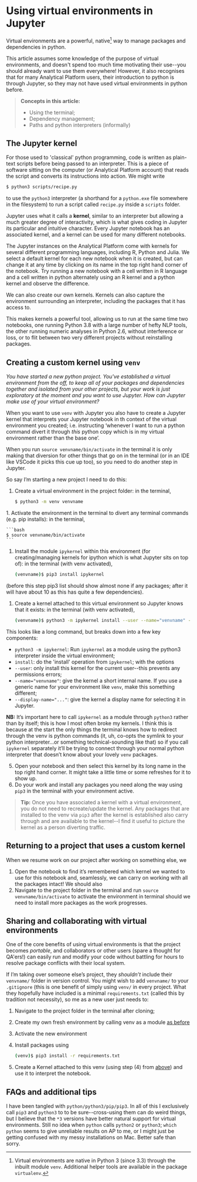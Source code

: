 # Using virtual environments in Jupyter

Virtual environments are a powerful, native[^1] way to manage packages and dependencies in python. 

This article assumes some knowledge of the purpose of virtual environments, and doesn't spend too much time motivating their use--you should already want to use them everywhere!
However, it also recognises that for many Analytical Platform users, their introduction to python is through Jupyter, so they may not have used virtual environments in python before.

[^1]: Virtual environments are native in Python 3 (since 3.3) through the inbuilt module `venv`. Additional helper tools are available in the package `virtualenv`.

> **Concepts in this article:**
>
> * Using the terminal;
> * Dependency management;
> * Paths and python interpreters (informally)

## <a name="the-jupyter-kernel"></a> The Jupyter kernel 

For those used to 'classical' python programming, code is written as plain-text scripts before being passed to an interpreter.
This is a piece of software sitting on the computer (or Analytical Platform account) that reads the script and converts its instructions into action.
We might write

```bash
$ python3 scripts/recipe.py
```
to use the `python3` interpreter (a shorthand for a `python.exe` file somewhere in the filesystem) to run a script called `recipe.py` inside a `scripts` folder.

Jupyter uses what it calls a **kernel**, similar to an interpreter but allowing a much greater degree of interactivity, which is what gives coding in Jupyter its particular and intuitive character.
Every Jupyter notebook has an associated kernel, and a kernel can be used for many different notebooks.

The Jupyter instances on the Analytical Platform come with kernels for several different programming languages, including R, Python and Julia.
We select a  default kernel for each new notebook when it is created, but can change it at any time by clicking on its name in the top right hand corner of the notebook. 
Try running a new notebook with a cell written in R language and a cell written in python alternately using an R kernel and a python kernel and observe the difference.

We can also create our own kernels.
Kernels can also capture the environment surrounding an interpreter, including the packages that it has access to.

This makes kernels a powerful tool, allowing us to run at the same time two notebooks, one running Python 3.8 with a large number of hefty NLP tools, the other running numeric analyses in Python 2.6, without interference or loss, or to flit between two very different projects without reinstalling packages.

## <a name="custom-kernels-with-venv"></a> Creating a custom kernel using `venv` 

*You have started a new python project.*
*You've established a virtual environment from the off, to keep all of your packages and dependencies together and isolated from your other projects, but your work is just exploratory at the moment and you want to use Jupyter.*
*How can Jupyter make use of your virtual environment?*

When you want to use `venv` with Jupyter you also have to create a Jupyter kernel that interprets your Jupyter notebook in th context of the virtual environment you created; i.e. instructing ‘whenever I want to run a python command divert it through *this* python copy which is in my virtual environment rather than the base one’.

When you run `source venvname/bin/activate` in the terminal it is only making that diversion for other things that go on in the terminal (or in an IDE like VSCode it picks this cue up too), so you need to do another step in Jupyter.

So say I’m starting a new project I need to do this:

1. <a name="call-venv">Create a virtual environment in the project folder: in the terminal,

    ```bash
    $ python3 -m venv venvname
    ```
  </a>
1. Activate the environment in the terminal to divert any terminal commands (e.g. pip installs): in the terminal,

    ```bash
    $ source venvname/bin/activate
    ```
1. Install the module `ipykernel` within this environment (for creating/managing kernels for ipython which is what Jupyter sits on top of): in the terminal (with venv activated),
    
    ```bash
    (venvname)$ pip3 install ipykernel
    ```
  (before this step pip3 list should show almost none if any packages; after it will have about 10 as this has quite a few dependencies).
1. <a name="install-kernel"></a>Create a kernel attached to this virtual environment so Jupyter knows that it exists: in the terminal (with venv activated),

    ```bash
    (venvname)$ python3 -m ipykernel install --user --name="venvname" --display-name="Prettier Name to Display (Python3)"
    ```
  This looks like a long command, but breaks down into a few key components:
  - `python3 -m ipykernel`: Run `ipykernel` as a module using the python3 interpreter inside the virtual environment;
  - `install`: do the 'install' operation from `ipykernel`; with the options
  - `--user`: only install this kernel for the current user--this prevents any permissions errors;
  - `--name="venvname"`: give the kernel a short internal name. If you use a generic name for your environment like `venv`, make this something different;
  - `--display-name="..."`: give the kernel a display name for selecting it in Jupyter.
  
  **NB:** It’s important here to call `ipykernel` as a module through `python3` rather than by itself; this is how I most often broke my kernels. I think this is because at the start the only things the terminal knows how to redirect through the venv is python commands (it, uh, co-opts the symlink to your python interpreter...or something technical-sounding like that) so if you call `ipykernel` separately it’ll be trying to connect through your normal python interpreter that doesn’t know about your lovely `venv` packages.

5. Open your notebook and then select this kernel by its long name in the top right hand corner. It might take a little time or some refreshes for it to show up.
6. Do your work and install any packages you need along the way using `pip3` in the terminal with your environment active.

> **Tip:** Once you have associated a kernel with a virtual environment, you do not need to recreate/update the kernel.
> Any packages that are installed to the venv via `pip3` after the kernel is established also carry through and are available to the kernel--I find it useful to picture the kernel as a person diverting traffic.

## <a name="returning-to-a-project"></a> Returning to a project that uses a custom kernel

When we resume work on our project after working on something else, we

1. Open the notebook to find it’s remembered which kernel we wanted to use for this notebook and, seamlessly, we can carry on working with all the packages intact! We should also
1. Navigate to the project folder in the terminal and run `source venvname/bin/activate` to activate the environment in terminal should we need to install more packages as the work progresses.

## <a name="sharing-and-collaborating"></a> Sharing and collaborating with virtual environments

One of the core benefits of using virtual environments is that the project becomes *portable*, and collaborators or other users (spare a thought for QA'ers!) can easily run and modify your code without battling for hours to resolve package conflicts with their local system.

If I’m taking over someone else’s project, they *shouldn’t* include their `venvname/` folder in version control.
You might wish to add `venvname/` to your `.gitignore` (this is one benefit of simply using `venv/` in every project.
What they hopefully have included is a minimal `requirements.txt` (called this by tradition not necessity), so me as a new user just needs to:

1. Navigate to the project folder in the terminal after cloning; 
1. Create my own fresh environment by calling venv as a module [as before](#call-venv)
1. Activate the new environment
1. Install packages using

    ```bash 
    (venv)$ pip3 install -r requirements.txt
    ```
1. Create a Kernel attached to this venv (using step (4) from [above](#install-kernel)) and use it to interpret the notebook.

## <a name="FAQ"></a> FAQs and additional tips

I have been tangled with `python/python3/pip/pip3`.
In all of this I exclusively call `pip3` and `python3` to to be sure--cross-using them can do weird things, but I believe that the `*3` versions have better natural support for virtual environments.
Still no idea when `python` calls `python2` or `python3`; `which python` seems to give unreliable results on AP to me, or I might just be getting confused with my messy installations on Mac.
Better safe than sorry.
